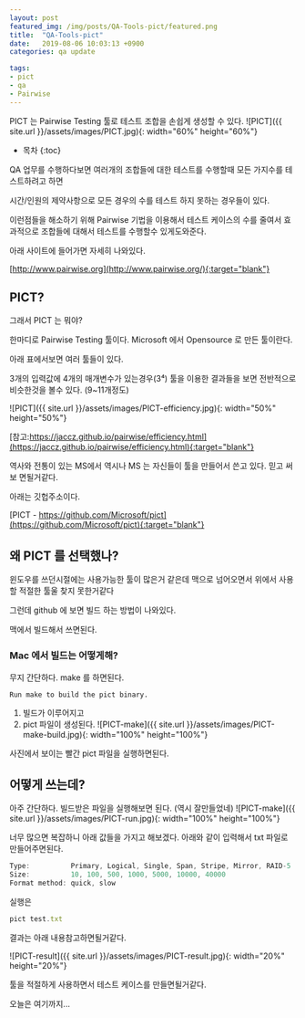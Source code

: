 ```yaml
---
layout: post
featured_img: /img/posts/QA-Tools-pict/featured.png
title:  "QA-Tools-pict"
date:   2019-08-06 10:03:13 +0900
categories: qa update

tags:
- pict
- qa
- Pairwise
---
```

PICT 는 Pairwise Testing 툴로 테스트 조합을 손쉽게 생성할 수 있다.
![PICT]({{ site.url }}/assets/images/PICT.jpg){: width="60%" height="60%"}

* 목차
{:toc}

QA 업무를 수행하다보면 여러개의 조합들에 대한 테스트를 수행할때 모든 가지수를 테스트하려고 하면

시간/인원의 제약사항으로 모든 경우의 수를 테스트 하지 못하는 경우들이 있다.

이런점들을 해소하기 위해 Pairwise 기법을 이용해서 테스트 케이스의 수를 줄여서 효과적으로 조합들에 대해서 테스트를 수행할수 있게도와준다.

아래 사이트에 들어가면 자세히 나와있다.

[http://www.pairwise.org](http://www.pairwise.org/){:target="blank"}


## PICT?
그래서 PICT 는 뭐야? 

한마디로 Pairwise Testing 툴이다. Microsoft 에서 Opensource 로 만든 툴이란다.

아래 표에서보면 여러 툴들이 있다. 

3개의 입력값에 4개의 매개변수가 있는경우(3⁴) 툴을 이용한 결과들을 보면 전반적으로 비슷한것을 볼수 있다. (9~11개정도)

![PICT]({{ site.url }}/assets/images/PICT-efficiency.jpg){: width="50%" height="50%"}

[참고:https://jaccz.github.io/pairwise/efficiency.html](https://jaccz.github.io/pairwise/efficiency.html){:target="blank"} 

역사와 전통이 있는 MS에서 역시나 MS 는 자신들이 툴을 만들어서 쓴고 있다. 믿고 써보 면될거같다.

아래는 깃헙주소이다. 

[PICT - https://github.com/Microsoft/pict](https://github.com/Microsoft/pict){:target="blank"} 


## 왜 PICT 를 선택했나?

윈도우를 쓰던시절에는 사용가능한 툴이 많은거 같은데 맥으로 넘어오면서 위에서 사용할 적절한 툴울 찾지 못한거같다 

그런데 github 에 보면 빌드 하는 방법이 나와있다. 

맥에서 빌드해서 쓰면된다.

###  Mac 에서 빌드는 어떻게해?

무지 간단하다.  make 를 하면된다.

```
Run make to build the pict binary.
```

1. 빌드가 이루어지고
2. pict 파일이 생성된다.
![PICT-make]({{ site.url }}/assets/images/PICT-make-build.jpg){: width="100%" height="100%"}

사진에서 보이는 빨간 pict 파일을 실행하면된다.

## 어떻게 쓰는데?
아주 간단하다. 빌드받은 파일을 실행해보면 된다.
(역시 잘만들었네)
![PICT-make]({{ site.url }}/assets/images/PICT-run.jpg){: width="100%" height="100%"}

너무 많으면 복잡하니 아래 값들을 가지고 해보겠다. 아래와 같이 입력해서 txt 파일로 만들어주면된다.
~~~javascript
Type:          Primary, Logical, Single, Span, Stripe, Mirror, RAID-5
Size:          10, 100, 500, 1000, 5000, 10000, 40000
Format method: quick, slow
~~~

실행은 
~~~javascript
pict test.txt
~~~
결과는 아래 내용참고하면될거같다.

![PICT-result]({{ site.url }}/assets/images/PICT-result.jpg){: width="20%" height="20%"}

툴을 적절하게 사용하면서 테스트 케이스를 만들면될거같다.

오늘은 여기까지...